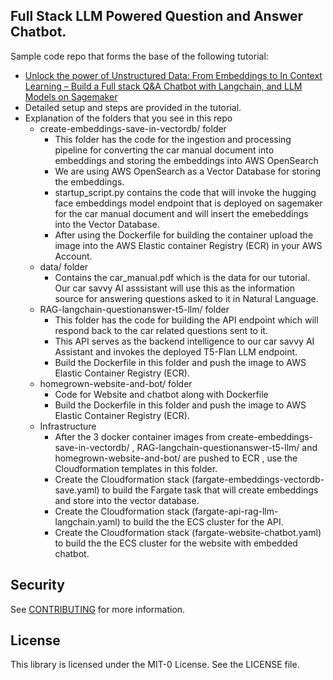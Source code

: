## Full Stack LLM Powered Question and Answer Chatbot.

Sample code repo that forms the base of the following tutorial:
* [Unlock the power of Unstructured Data: From Embeddings to In Context Learning – Build a Full stack Q&A Chatbot with Langchain, and LLM Models on Sagemaker](https://buildon.aws/tutorials/fullstack-llm-langchain-chatbot-on-aws)
* Detailed setup and steps are provided in the tutorial.
* Explanation of the folders that you see in this repo
    * create-embeddings-save-in-vectordb/ folder
        * This folder has the code for the ingestion and processing pipeline for converting the car manual document into embeddings and storing the embeddings into AWS OpenSearch
        * We are using AWS OpenSearch as a Vector Database for storing the embeddings.
        * startup_script.py contains the code that will invoke the hugging face embeddings model endpoint that is deployed on sagemaker for the car manual document and will insert the emebeddings into the Vector Database.
        * After using the Dockerfile for building the container upload the image into the AWS Elastic container Registry (ECR) in your AWS Account.
    * data/ folder
        * Contains the car_manual.pdf which is the data for our tutorial. Our car savvy AI asssistant will use this as the information source for answering questions asked to it in Natural Language.
    * RAG-langchain-questionanswer-t5-llm/ folder 
        * This folder has the code for building the API endpoint which will respond back to the car related questions sent to it. 
        * This API serves as the backend intelligence to our car savvy AI Assistant and invokes the deployed T5-Flan LLM endpoint.
        * Build the Dockerfile in this folder and push the image to AWS Elastic Container Registry (ECR).
    * homegrown-website-and-bot/ folder
        * Code for Website and chatbot along with Dockerfile 
        * Build the Dockerfile in this folder and push the image to AWS Elastic Container Registry (ECR).
    * Infrastructure
        * After the 3 docker container images from  create-embeddings-save-in-vectordb/ , RAG-langchain-questionanswer-t5-llm/ and homegrown-website-and-bot/  are pushed to ECR , use the Cloudformation templates in this folder.
        * Create the Cloudformation stack (fargate-embeddings-vectordb-save.yaml) to build the Fargate task that will create embeddings and store into the vector database.
        * Create the Cloudformation stack (fargate-api-rag-llm-langchain.yaml) to build the the ECS cluster for the API.
        * Create the Cloudformation stack (fargate-website-chatbot.yaml) to build the the ECS cluster for the website with embedded chatbot.

## Security

See [CONTRIBUTING](CONTRIBUTING.md#security-issue-notifications) for more information.

## License

This library is licensed under the MIT-0 License. See the LICENSE file.

